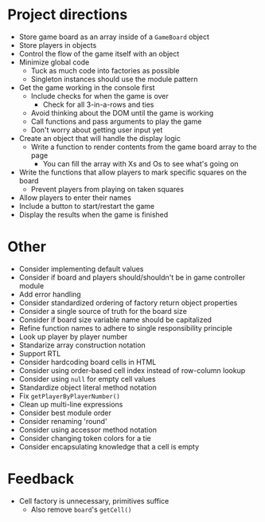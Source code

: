 # Project directions
- Store game board as an array inside of a `GameBoard` object
- Store players in objects
- Control the flow of the game itself with an object
- Minimize global code
    - Tuck as much code into factories as possible
    - Singleton instances should use the module pattern
- Get the game working in the console first
    - Include checks for when the game is over
        - Check for all 3-in-a-rows and ties
    - Avoid thinking about the DOM until the game is working
    - Call functions and pass arguments to play the game
    - Don't worry about getting user input yet
- Create an object that will handle the display logic
    - Write a function to render contents from the game board array to the page
        - You can fill the array with Xs and Os to see what's going on
- Write the functions that allow players to mark specific squares on the board
    - Prevent players from playing on taken squares
- Allow players to enter their names
- Include a button to start/restart the game
- Display the results when the game is finished

# Other
- Consider implementing default values
- Consider if board and players should/shouldn't be in game controller module
- Add error handling
- Consider standardized ordering of factory return object properties
- Consider a single source of truth for the board size
- Consider if board size variable name should be capitalized
- Refine function names to adhere to single responsibility principle
- Look up player by player number
- Standarize array construction notation
- Support RTL
- Consider hardcoding board cells in HTML
- Consider using order-based cell index instead of row-column lookup
- Consider using `null` for empty cell values
- Standardize object literal method notation
- Fix `getPlayerByPlayerNumber()`
- Clean up multi-line expressions
- Consider best module order
- Consider renaming 'round'
- Consider using accessor method notation
- Consider changing token colors for a tie
- Consider encapsulating knowledge that a cell is empty

# Feedback
- Cell factory is unnecessary, primitives suffice
    - Also remove `board`'s `getCell()`
